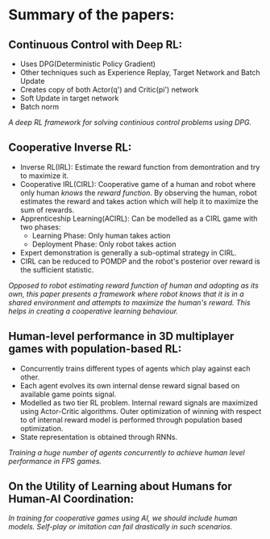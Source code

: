 # Summary of the papers:
## Continuous Control with Deep RL:
* Uses DPG(Deterministic Policy Gradient)
* Other techniques such as Experience Replay, Target Network and Batch Update
* Creates copy of both Actor(q') and Critic(pi') network
* Soft Update in target network
* Batch norm

*A deep RL framework for solving continious control problems using DPG.*

## Cooperative Inverse RL:
* Inverse RL(IRL): Estimate the reward function from demontration and try to maximize it.
* Cooperative IRL(CIRL): Cooperative game of a human and robot where only human *knows* the *reward function*. By observing the human, robot estimates the reward and takes action which will help it to maximize the sum of rewards.
* Apprenticeship Learning(ACIRL): Can be modelled as a CIRL game with two phases:
  * Learning Phase: Only human takes action
  * Deployment Phase: Only robot takes action
* Expert demonstration is generally a sub-optimal strategy in CIRL. 
* CIRL can be reduced to POMDP and the robot's posterior over reward is the sufficient statistic.

*Opposed to robot estimating reward function of human and adopting as its own, this paper presents a framework where robot knows that it is in a shared environment and attempts to maximize the human's reward. This helps in creating a cooperative learning behaviour.*

## Human-level performance in 3D multiplayer games with population-based RL:
* Concurrently trains different types of agents which play against each other.
* Each agent evolves its own internal dense reward signal based on available game points signal. 
* Modelled as two tier RL problem. Internal reward signals are maximized using Actor-Critic algorithms. Outer optimization of winning with respect to of internal reward model is performed through population based optimization.
* State representation is obtained through RNNs.

*Training a huge number of agents concurrently to achieve human level performance in FPS games.*

## On the Utility of Learning about Humans for Human-AI Coordination:
*In training for cooperative games using AI, we should include human models. Self-play or imitation can fail drastically in such scenarios.*
